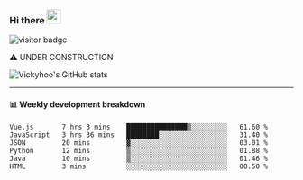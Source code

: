 ### Hi there <a href="https://www.gautamkrishnar.com/"><img src="https://media.giphy.com/media/hvRJCLFzcasrR4ia7z/giphy.gif" width="25px"></a>

![visitor badge](https://visitor-badge.glitch.me/badge?page_id=vickyhoo.vickyhoo&left_color=black&right_color=cornflowerblue)

⚠️ UNDER CONSTRUCTION

![Vickyhoo's GitHub stats](https://github-readme-stats.vercel.app/api?username=vickyhoo&theme=react&show_icons=true&count_private=true)

---

#### :bar_chart: Weekly development breakdown

<!--START_SECTION:waka-->

```text
Vue.js       7 hrs 3 mins    ███████████████▒░░░░░░░░░   61.60 %
JavaScript   3 hrs 36 mins   ████████░░░░░░░░░░░░░░░░░   31.40 %
JSON         20 mins         ▓░░░░░░░░░░░░░░░░░░░░░░░░   03.01 %
Python       12 mins         ▒░░░░░░░░░░░░░░░░░░░░░░░░   01.88 %
Java         10 mins         ▒░░░░░░░░░░░░░░░░░░░░░░░░   01.46 %
HTML         3 mins          ░░░░░░░░░░░░░░░░░░░░░░░░░   00.50 %
```

<!--END_SECTION:waka-->


<!--
**vickyhoo/vickyhoo** is a ✨ _special_ ✨ repository because its `README.md` (this file) appears on your GitHub profile.

Here are some ideas to get you started:

- 🔭 I’m currently working on ...
- 🌱 I’m currently learning ...
- 👯 I’m looking to collaborate on ...
- 🤔 I’m looking for help with ...
- 💬 Ask me about ...
- 📫 How to reach me: ...
- 😄 Pronouns: ...
- ⚡ Fun fact: ...
-->
